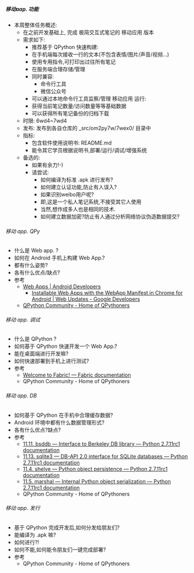 ##### 移动aap. 功能
- 本周整体任务概述:
  - 在之前开发基础上, 完成 极简交互式笔记的 移动应用 版本
  - 需求如下:
    - 推荐基于 QPython 快速构建:
    - 在手机端每次接收一行的文本(不包含表情/图片/声音/视频...)
    - 使用专用指令,可打印出过往所有笔记
    - 在服务端合理存储/管理
    - 同时兼容:
      - 命令行工具
      - 微信公众号
    - 可以通过本地命令行工具监察/管理 移动应用 运行:
    - 获得当前笔记数量/访问数量等等基础数据
    - 可以获得所有笔记备份的归档下载
  - 时限: 6wd4~7wd4
  - 发布: 发布到各自仓库的 _src/om2py7w/7wex0/ 目录中
  - 指标:
    - 包含软件使用说明书: README.md
    - 能令其它学员根据说明书,部署/运行/调试/增强系统
  - 备选的:
    - 如果有余力!-)
    - 请尝试:
      - 如何编译为标准 .apk 进行发布?
      - 如何建立认证功能,防止有人误入?
      - 如果识别weibo用户呢?
      - 即,这是一个私人笔记系统,不接受其它人使用
      - 当然,想作成多人也是相同的技术.
      - 如何建立数据加密?防止有人通过分析网络协议伪造数据提交?

###### 移动 app. QPy
- 什么是 Web app. ?
- 如何在 Android 手机上构建 Web App.?
- 都有什么姿势?
- 各有什么优点/缺点?
- 参考
  - [Web Apps | Android Developers](http://developer.android.com/guide/webapps/index.html)
    - [Installable Web Apps with the WebApp Manifest in Chrome for Android | Web Updates - Google Developers](https://developers.google.com/web/updates/2014/11/Support-for-installable-web-apps-with-webapp-manifest-in-chrome-38-for-Android)
  - [QPython Community - Home of QPythoners](http://qpython.org/)

###### 移动 app. 调试
- 什么是 QPython ?
- 如何基于 QPython 快速开发一个 Web App.?
- 能在桌面端进行开发嘛?
- 如何快速部署到手机上进行测试?
- 参考
  - [Welcome to Fabric! — Fabric documentation](http://www.fabfile.org/)
  - QPython Community - Home of QPythoners

###### 移动 app. DB
- 如何基于 QPython 在手机中合理缓存数据?
- Android 环境中都有什么数据管理形式?
- 各有什么优点?缺点?
- 参考
  - [11.11. bsddb — Interface to Berkeley DB library — Python 2.7.11rc1 documentation](https://docs.python.org/2.7/library/bsddb.html)
  - [11.13. sqlite3 — DB-API 2.0 interface for SQLite databases — Python 2.7.11rc1 documentation](https://docs.python.org/2.7/library/sqlite3.html)
  - [11.4. shelve — Python object persistence — Python 2.7.11rc1 documentation](https://docs.python.org/2.7/library/shelve.html)
  - [11.5. marshal — Internal Python object serialization — Python 2.7.11rc1 documentation](https://docs.python.org/2.7/library/marshal.html)
  - QPython Community - Home of QPythoners

###### 移动 app. 发行
- 基于 QPython 完成开发后,如何分发给朋友们?
- 能编译为 .apk 嘛?
- 如何进行?!
- 如何不能,如何能令朋友们一键完成部署?
- 参考
  - QPython Community - Home of QPythoners